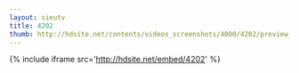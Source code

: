 ```yaml
---
layout: sieutv
title: 4202
thumb: http://hdsite.net/contents/videos_screenshots/4000/4202/preview_360p.mp4.jpg
---
```

{% include iframe src='http://hdsite.net/embed/4202' %}
 
